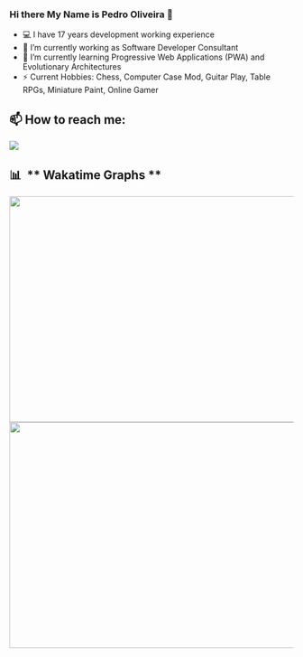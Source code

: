 <!--
![pedrotoliveira/pedrotoliveira](https://github.com/pedrotoliveira/halfrost/blob/master/icons/header_.png?raw=true)
-->

### Hi there My Name is Pedro Oliveira 👋
<!--
**pedrotoliveira/pedrotoliveira** is a ✨ _special_ ✨ repository because its `README.md` (this file) appears on your GitHub profile.

Here are some ideas to get you started:

- 🔭 I’m currently working on ...
- 🌱 I’m currently learning ...
- 👯 I’m looking to collaborate on ...
- 🤔 I’m looking for help with ...
- 💬 Ask me about ...
- 😄 Pronouns: ...
- ⚡ Fun fact: ...
-->

- 💻 I have 17 years development working experience
- 💼 I’m currently working as Software Developer Consultant
- 🌱 I’m currently learning Progressive Web Applications (PWA) and Evolutionary Architectures
- ⚡ Current Hobbies: Chess, Computer Case Mod, Guitar Play, Table RPGs, Miniature Paint, Online Gamer

## 📫 How to reach me:

<a alt="My LinkedIn" href= "https://www.linkedin.com/in/pedrotoliveira/">
  <img src="https://img.icons8.com/nolan/64/linkedin.png">
</a>

## 📊 &nbsp;** Wakatime Graphs **
<a href="https://wakatime.com">
  <img src="https://wakatime.com/share/@pedrotoliveira/b2d3426d-67b1-407f-bfc9-2bd4aae10d21.png"
       width="600" 
       height="400"/>
</a>
<a href="https://wakatime.com">
  <img src="https://wakatime.com/share/@pedrotoliveira/8e99b57a-75e7-4891-991f-cf8787852033.png" 
       width="600" 
       height="400"/>
</a>
